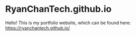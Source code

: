 # RyanChanTech.github.io

Hello! This is my portfolio website, which can be found here: https://ryanchantech.github.io/
